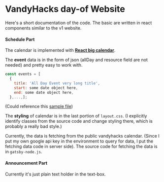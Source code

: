 # VandyHacks day-of Website

Here's a short documentation of the code. The basic are written in react components similar to the v1 website.

#### Schedule Part

The calendar is implemented with **[React big calendar](http://intljusticemission.github.io/react-big-calendar/examples/index.html)**. 

The **event** data is in the form of json (allDay and resource field are not needed) and pretty easy to work with.

```javascript
const events = [
  {
    title: 'All Day Event very long title',
    start: some date object here,
    end: some date object here,
  },...,];
```
(Could reference this [sample file](https://github.com/intljusticemission/react-big-calendar/blob/master/examples/events.js))

The **styling** of calendar is in the last portion of `layout.css`. (I explicitly identify classes from the source code and change styling there, which is probably a really bad style.)

Currently, the data is fetching from the public vandyhacks calendar. (Since I put my own google api key in the environment to query for data, I put the fetching data code in server side). The source code for fetching the data is in `gatsby-node.js`. 


#### Announcement Part

Currently it's just plain text holder in the text-box.